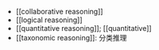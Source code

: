 - [[collaborative reasoning]]
- [[logical reasoning]]
- [[quantitative reasoning]]; [[quantitative]]
- [[taxonomic reasoning]]: 分类推理
